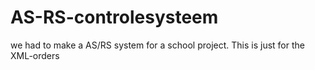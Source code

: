 # AS-RS-controlesysteem
we had to make a AS/RS system for a school project. This is just for the XML-orders
